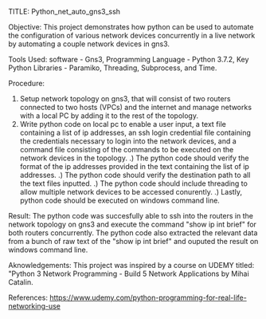 TITLE:
Python_net_auto_gns3_ssh

Objective:
This project demonstrates how python can be used to automate the configuration of various network devices concurrently in a live network by automating a couple network devices in gns3.

Tools Used:
software - Gns3, Programming Language - Python 3.7.2, Key Python Libraries - Paramiko, Threading, Subprocess, and Time.

Procedure:
1) Setup network topology on gns3, that will consist of two routers connected to two hosts (VPCs) and the internet and manage networks with a local PC by adding it to the rest of the topology.
2) Write python code on local pc to enable a user input, a text file containing a list of ip addresses, an ssh login credential file containing the credentials necessary to login into the network devices, and a command file consisting of the commands to be executed on the network devices in the topology.
   .) The python code should verify the format of the ip addresses provided in the text containing the list of ip addresses.
   .) The python code should verify the destination path to all the text files inputted. 
   .) The python code should include threading to allow multiple network devices to be accessed conurently.
   .) Lastly, python code should be executed on windows command line.
   
Result:
The python code was succesfully able to ssh into the routers in the network topology on gns3 and execute the command "show ip int brief" for both routers concurrently. The python code also extracted the relevant data from a bunch of raw text of the "show ip int brief" and ouputed the result on windows command line.

Aknowledgements:
This project was inspired by a course on UDEMY titled: "Python 3 Network Programming - Build 5 Network Applications by Mihai Catalin.

References:
https://www.udemy.com/python-programming-for-real-life-networking-use
